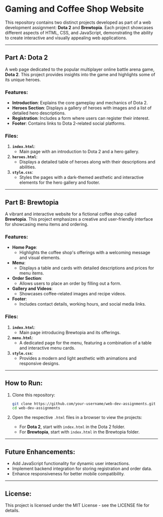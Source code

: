 # Gaming and Coffee Shop Website

This repository contains two distinct projects developed as part of a web development assignment: **Dota 2** and **Brewtopia**. Each project showcases different aspects of HTML, CSS, and JavaScript, demonstrating the ability to create interactive and visually appealing web applications.

---

## Part A: **Dota 2**

A web page dedicated to the popular multiplayer online battle arena game, **Dota 2**. This project provides insights into the game and highlights some of its unique heroes.

### Features:
- **Introduction**: Explains the core gameplay and mechanics of Dota 2.
- **Heroes Section**: Displays a gallery of heroes with images and a list of detailed hero descriptions.
- **Registration**: Includes a form where users can register their interest.
- **Footer**: Contains links to Dota 2-related social platforms.

### Files:
1. **`index.html`**:
   - Main page with an introduction to Dota 2 and a hero gallery.
2. **`heroes.html`**:
   - Displays a detailed table of heroes along with their descriptions and abilities.
3. **`style.css`**:
   - Styles the pages with a dark-themed aesthetic and interactive elements for the hero gallery and footer.

---

## Part B: **Brewtopia**

A vibrant and interactive website for a fictional coffee shop called **Brewtopia**. This project emphasizes a creative and user-friendly interface for showcasing menu items and ordering.

### Features:
- **Home Page**:
  - Highlights the coffee shop's offerings with a welcoming message and visual elements.
- **Menu**:
  - Displays a table and cards with detailed descriptions and prices for menu items.
- **Order Section**:
  - Allows users to place an order by filling out a form.
- **Gallery and Videos**:
  - Showcases coffee-related images and recipe videos.
- **Footer**:
  - Includes contact details, working hours, and social media links.

### Files:
1. **`index.html`**:
   - Main page introducing Brewtopia and its offerings.
2. **`menu.html`**:
   - A dedicated page for the menu, featuring a combination of a table and interactive menu cards.
3. **`style.css`**:
   - Provides a modern and light aesthetic with animations and responsive designs.

---

## How to Run:
1. Clone this repository:
   ```bash
   git clone https://github.com/your-username/web-dev-assignments.git
   cd web-dev-assignments
   ```

2. Open the respective `.html` files in a browser to view the projects:
   - For **Dota 2**, start with `index.html` in the Dota 2 folder.
   - For **Brewtopia**, start with `index.html` in the Brewtopia folder.

---

## Future Enhancements:
- Add JavaScript functionality for dynamic user interactions.
- Implement backend integration for storing registration and order data.
- Enhance responsiveness for better mobile compatibility.

---

## License:
This project is licensed under the MIT License - see the LICENSE file for details.